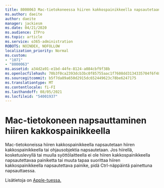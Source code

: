 ```yaml
---
title: 8000063 Mac-tietokoneessa hiiren kakkospainikkeella napsautetaan
ms.author: daeite
author: daeite
manager: jackiesm
ms.date: 04/21/2020
ms.audience: ITPro
ms.topic: article
ms.service: o365-administration
ROBOTS: NOINDEX, NOFOLLOW
localization_priority: Normal
ms.custom:
- "1071"
- "8000063"
ms.assetid: a34d2a91-e1bd-44fe-8124-a084cbf9f38b
ms.openlocfilehash: 70b3f0ca2393dcb3bc0f85755aac1f7608dd3134335704f6f48af43fb33b4af8
ms.sourcegitcommit: b5f7da89a650d2915dc652449623c78be6247175
ms.translationtype: MT
ms.contentlocale: fi-FI
ms.lasthandoff: 08/05/2021
ms.locfileid: "54001937"
---
```

# <a name="how-to-right-click-on-a-mac"></a>Mac-tietokoneen napsauttaminen hiiren kakkospainikkeella

Mac-tietokoneissa hiiren kakkospainikkeella napsautetaan hiiren kakkospainikkeella tai ohjausobjektia napsautetaan. Jos hiirellä, kosketuslevyllä tai muulla syöttölaitteella ei ole hiiren kakkospainikkeella napsautettavaa painiketta  tai muuta tapaa suorittaa hiiren kakkospainikkeella napsautettava painike, pidä Ctrl-näppäintä painettuna napsauttaessa.
  
Lisätietoja on [Apple-tuessa.](https://go.microsoft.com/fwlink/?linkid=2022220&amp;clcid=0x409)
  